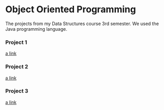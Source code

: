 # Object Oriented Programming
The projects from my Data Structures course 3rd semester. We used the Java programming language.

### Project 1
[a link](https://github.com/user/repo/blob/branch/other_file.md)

### Project 2
[a link](https://github.com/user/repo/blob/branch/other_file.md)

### Project 3
[a link](https://github.com/user/repo/blob/branch/other_file.md)
